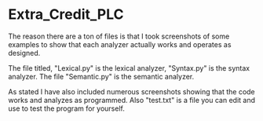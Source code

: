 # Extra_Credit_PLC
The reason there are a ton of files is that I took screenshots of some examples to show that each analyzer actually works and operates as designed.

The file titled, "Lexical.py" is the lexical analyzer, "Syntax.py" is the syntax analyzer. The file "Semantic.py" is the semantic analyzer. 

As stated I have also included numerous screenshots showing that the code works and analyzes as programmed. Also "test.txt" is a file you can edit and use to test the program for yourself.
